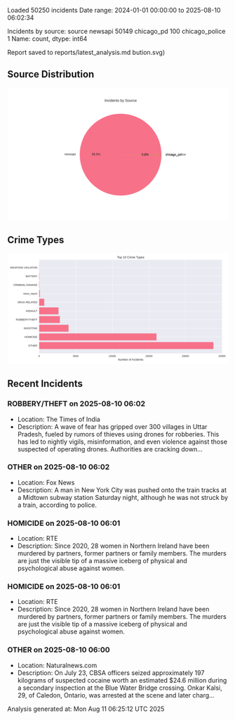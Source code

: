 
Loaded 50250 incidents
Date range: 2024-01-01 00:00:00 to 2025-08-10 06:02:34

Incidents by source:
source
newsapi           50149
chicago_pd          100
chicago_police        1
Name: count, dtype: int64

Report saved to reports/latest_analysis.md
bution.svg)

## Source Distribution
![Source Distribution](images/source_distribution.svg)

## Crime Types
![Crime Types](images/crime_types.svg)

## Recent Incidents

### ROBBERY/THEFT on 2025-08-10 06:02
- Location: The Times of India
- Description: A wave of fear has gripped over 300 villages in Uttar Pradesh, fueled by rumors of thieves using drones for robberies. This has led to nightly vigils, misinformation, and even violence against those suspected of operating drones. Authorities are cracking down…


### OTHER on 2025-08-10 06:02
- Location: Fox News
- Description: A man in New York City was pushed onto the train tracks at a Midtown subway station Saturday night, although he was not struck by a train, according to police.


### HOMICIDE on 2025-08-10 06:01
- Location: RTE
- Description: Since 2020, 28 women in Northern Ireland have been murdered by partners, former partners or family members. The murders are just the visible tip of a massive iceberg of physical and psychological abuse against women.


### HOMICIDE on 2025-08-10 06:01
- Location: RTE
- Description: Since 2020, 28 women in Northern Ireland have been murdered by partners, former partners or family members. The murders are just the visible tip of a massive iceberg of physical and psychological abuse against women.


### OTHER on 2025-08-10 06:00
- Location: Naturalnews.com
- Description: On July 23, CBSA officers seized approximately 197 kilograms of suspected cocaine worth an estimated $24.6 million during a secondary inspection at the Blue Water Bridge crossing. Onkar Kalsi, 29, of Caledon, Ontario, was arrested at the scene and later charg…

Analysis generated at: Mon Aug 11 06:25:12 UTC 2025
